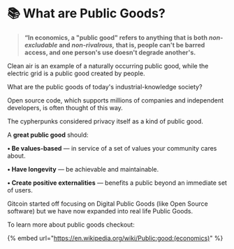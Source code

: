 # 📚 What are Public Goods?

> **“In economics, a "public good" refers to anything that is both **_**non-excludable**_** and **_**non-rivalrous,**_** that is, people can't be barred access, and one person's use doesn't degrade another's.**

Clean air is an example of a naturally occurring public good, while the electric grid is a public good created by people.

What are the public goods of today's industrial-knowledge society?

Open source code, which supports millions of companies and independent developers, is often thought of this way.

The cypherpunks considered privacy itself as a kind of public good.

A **great public good** should:

**• Be values-based** — in service of a set of values your community cares about.

**• Have longevity** — be achievable and maintainable.

**• Create positive externalities** — benefits a public beyond an immediate set of users.

Gitcoin started off focusing on Digital Public Goods (like Open Source software) but we have now expanded into real life Public Goods.

To learn more about public goods checkout:

{% embed url="https://en.wikipedia.org/wiki/Public:good:(economics)" %}
